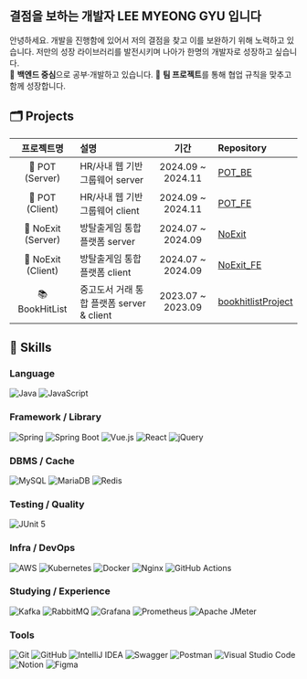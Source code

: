 ## 결점을 보하는 개발자 LEE MYEONG GYU 입니다
안녕하세요. 개발을 진행함에 있어서 저의 결점을 찾고 이를 보완하기 위해 노력하고 있습니다. 저만의 성장 라이브러리를 발전시키며 나아가 한명의 개발자로 성장하고 싶습니다.
</br>
 🎯 **백엔드 중심**으로 공부·개발하고 있습니다.
 🤝 **팀 프로젝트**를 통해 협업 규칙을 맞추고 함께 성장합니다. 
 
## 🗂️ Projects

| 프로젝트명 | 설명 | 기간 | Repository |
|:--:|:--|:--:|:--|
| 🏢 POT (Server)  | HR/사내 웹 기반 그룹웨어 server  | 2024.09 ~ 2024.11 | [POT_BE](https://github.com/leem5514/POT_BE) |
| 🏢 POT (Client)  | HR/사내 웹 기반 그룹웨어 client  | 2024.09 ~ 2024.11 | [POT_FE](https://github.com/leem5514/POT_FE) |
| 🧩 NoExit (Server) | 방탈출게임 통합 플랫폼 server | 2024.07 ~ 2024.09 | [NoExit](https://github.com/leem5514/NoExit) |
| 🧩 NoExit (Client) | 방탈출게임 통합 플랫폼 client | 2024.07 ~ 2024.09 | [NoExit_FE](https://github.com/leem5514/NoExit_FE) |
| 📚 BookHitList     | 중고도서 거래 통합 플랫폼 server & client | 2023.07 ~ 2023.09 | [bookhitlistProject](https://github.com/leem5514/bookhitlistProject) |





## 🧰 Skills

### Language
![Java](https://img.shields.io/badge/Java-007396?style=for-the-badge&logo=openjdk&logoColor=white)
![JavaScript](https://img.shields.io/badge/JavaScript-F7DF1E?style=for-the-badge&logo=javascript&logoColor=000)

### Framework / Library
![Spring](https://img.shields.io/badge/Spring-6DB33F?style=for-the-badge&logo=spring&logoColor=white)
![Spring Boot](https://img.shields.io/badge/Spring%20Boot-6DB33F?style=for-the-badge&logo=springboot&logoColor=white)
![Vue.js](https://img.shields.io/badge/Vue.js-4FC08D?style=for-the-badge&logo=vuedotjs&logoColor=white)
![React](https://img.shields.io/badge/React-61DAFB?style=for-the-badge&logo=react&logoColor=000)
![jQuery](https://img.shields.io/badge/jQuery-0769AD?style=for-the-badge&logo=jquery&logoColor=white)


### DBMS / Cache
![MySQL](https://img.shields.io/badge/MySQL-4479A1?style=for-the-badge&logo=mysql&logoColor=white)
![MariaDB](https://img.shields.io/badge/MariaDB-003545?style=for-the-badge&logo=mariadb&logoColor=white)
![Redis](https://img.shields.io/badge/Redis-DC382D?style=for-the-badge&logo=redis&logoColor=white)

### Testing / Quality
![JUnit 5](https://img.shields.io/badge/JUnit%205-25A162?style=for-the-badge&logo=junit5&logoColor=white)

### Infra / DevOps
![AWS](https://img.shields.io/badge/AWS-232F3E?style=for-the-badge&logo=amazon-aws&logoColor=white)
![Kubernetes](https://img.shields.io/badge/Kubernetes-326CE5?style=for-the-badge&logo=kubernetes&logoColor=white)
![Docker](https://img.shields.io/badge/Docker-2496ED?style=for-the-badge&logo=docker&logoColor=white)
![Nginx](https://img.shields.io/badge/Nginx-009639?style=for-the-badge&logo=nginx&logoColor=white)
![GitHub Actions](https://img.shields.io/badge/GitHub%20Actions-2088FF?style=for-the-badge&logo=githubactions&logoColor=white)

### Studying / Experience
![Kafka](https://img.shields.io/badge/Kafka-231F20?style=for-the-badge&logo=apachekafka&logoColor=white)
![RabbitMQ](https://img.shields.io/badge/RabbitMQ-FF6600?style=for-the-badge&logo=rabbitmq&logoColor=white)
![Grafana](https://img.shields.io/badge/Grafana-F46800?style=for-the-badge&logo=grafana&logoColor=white)
![Prometheus](https://img.shields.io/badge/Prometheus-E6522C?style=for-the-badge&logo=prometheus&logoColor=white)
![Apache JMeter](https://img.shields.io/badge/Apache%20JMeter-D22128?style=for-the-badge&logo=apachejmeter&logoColor=white)

### Tools
![Git](https://img.shields.io/badge/Git-F05032?style=for-the-badge&logo=git&logoColor=white)
![GitHub](https://img.shields.io/badge/GitHub-181717?style=for-the-badge&logo=github&logoColor=white)
![IntelliJ IDEA](https://img.shields.io/badge/IntelliJ%20IDEA-000000?style=for-the-badge&logo=intellijidea&logoColor=white)
![Swagger](https://img.shields.io/badge/Swagger-85EA2D?style=for-the-badge&logo=swagger&logoColor=000000)
![Postman](https://img.shields.io/badge/Postman-FF6C37?style=for-the-badge&logo=postman&logoColor=white)
![Visual Studio Code](https://img.shields.io/badge/Visual%20Studio%20Code-007ACC?style=for-the-badge&logo=visualstudiocode&logoColor=white)
![Notion](https://img.shields.io/badge/Notion-000000?style=for-the-badge&logo=notion&logoColor=white)
![Figma](https://img.shields.io/badge/Figma-F24E1E?style=for-the-badge&logo=figma&logoColor=white)
<!--
**leem5514/leem5514** is a ✨ _special_ ✨ repository because its `README.md` (this file) appears on your GitHub profile.

Here are some ideas to get you started:

- 🔭 I’m currently working on ...
- 🌱 I’m currently learning ...
- 👯 I’m looking to collaborate on ...
- 🤔 I’m looking for help with ...
- 💬 Ask me about ...
- 📫 How to reach me: ...
- 😄 Pronouns: ...
- ⚡ Fun fact: ...
-->
